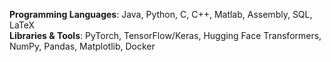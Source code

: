 **Programming Languages**: Java, Python, C, C++, Matlab, Assembly, SQL, LaTeX  
**Libraries & Tools**: PyTorch, TensorFlow/Keras, Hugging Face Transformers, NumPy, Pandas, Matplotlib, Docker  
